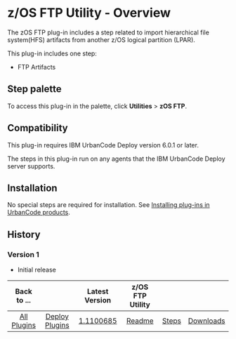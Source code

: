 
z/OS FTP Utility - Overview
===========================

The zOS FTP plug-in includes a step related to import hierarchical file system(HFS) artifacts from another z/OS logical partition (LPAR).

This plug-in includes one step:

* FTP Artifacts


Step palette
------------

To access this plug-in in the palette, click **Utilities** > **zOS FTP**.

Compatibility
-------------

This plug-in requires IBM UrbanCode Deploy version 6.0.1 or later.

The steps in this plug-in run on any agents that the IBM UrbanCode Deploy server supports.

Installation
------------

No special steps are required for installation. See [Installing plug-ins in UrbanCode products](https://www.urbancode.com/resource/installing-plug-ins-in-urbancode-products/).

History
-------

### Version 1

* Initial release




|          Back to ...          |                                |                                                  Latest Version                                                   |  z/OS FTP Utility   |||
|:-----------------------------:|:------------------------------:|:-----------------------------------------------------------------------------------------------------------------:|:-------------------:| :---: | :---: |
| [All Plugins](../../index.md) | [Deploy Plugins](../README.md) | [1.1100685](https://raw.githubusercontent.com/UrbanCode/IBM-UCD-PLUGINS/main/files/zos-ftp/zos-ftp-1.1100685.zip) | [Readme](README.md) |[Steps](steps.md)|[Downloads](downloads.md)|

